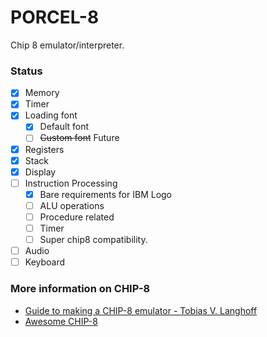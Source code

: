 # PORCEL-8

Chip 8 emulator/interpreter. 


### Status

- [X] Memory
- [X] Timer
- [X] Loading font
  - [X] Default font
  - [ ] ~~Custom font~~ Future
- [X] Registers
- [X] Stack
- [X] Display
- [ ] Instruction Processing
  - [X] Bare requirements for IBM Logo
  - [ ] ALU operations
  - [ ] Procedure related
  - [ ] Timer
  - [ ] Super chip8 compatibility.
- [ ] Audio
- [ ] Keyboard

### More information on CHIP-8

- [Guide to making a CHIP-8 emulator - Tobias V. Langhoff](https://tobiasvl.github.io/blog/write-a-chip-8-emulator/#specifications)
- [Awesome CHIP-8](https://chip-8.github.io/links/)
